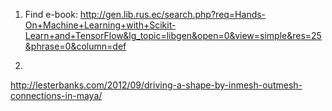 1. Find e-book:
http://gen.lib.rus.ec/search.php?req=Hands-On+Machine+Learning+with+Scikit-Learn+and+TensorFlow&lg_topic=libgen&open=0&view=simple&res=25&phrase=0&column=def

2.
http://lesterbanks.com/2012/09/driving-a-shape-by-inmesh-outmesh-connections-in-maya/
